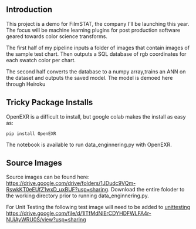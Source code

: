 
## Introduction
This project is a demo for FilmSTAT, the company I'll be launching this year.  The focus will be machine learning plugins for post production software geared towards color science transforms. 

The first half of my pipeline inputs a folder of images that contain images of the sample test chart.  Then outputs a SQL database of rgb coordinates for each swatch color per chart.  

The second half converts the database to a numpy array,trains an ANN on the dataset and outputs the saved model.
The model is demoed here through Heiroku 


## Tricky Package Installs
OpenEXR is a difficult to install, but google colab makes the install as easy as:

```pip install OpenEXR```

The notebook is available to run data_enginnering.py with OpenEXR.



## Source Images

Source images can be found here: https://drive.google.com/drive/folders/1JDudc9VQm-RswkKT0eEUfZ1wxD_uxBUF?usp=sharing.  Download the entire foloder to the working directory prior to running data_enginnering.py.

For Unit Testing the following test image will need to be added to [unittesting](https://github.com/rzemanuel/Data-Engineering/tree/main/unittests) https://drive.google.com/file/d/1lTfMdNlErCDYHDFWLFA4r-NUiAyWRU0S/view?usp=sharing

    


